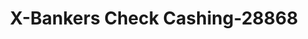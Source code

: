 ---
f_zip-code: 6604
f_state-code: CT
title: X-Bankers Check Cashing-28868
f_phone: 203-336-5695
f_city-only: Bridgeport
f_address: 1021 Main Street Bridgeport
f_location-unique-id: '28868'
slug: x-bankers-check-cashing-28868
updated-on: '2024-05-30T13:46:58.046Z'
created-on: '2024-05-30T13:36:59.803Z'
published-on: '2024-05-30T13:54:32.469Z'
f_city-state: cms/city/bridgeport-ct.md
f_company: cms/company/x-bankers-check-cashing.md
f_state: cms/state/connecticut.md
layout: '[payday-loan].html'
tags: payday-loan
---